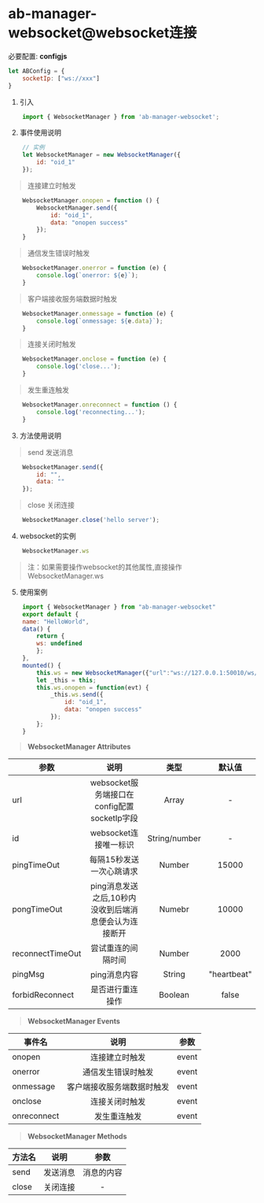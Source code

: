 # ab-manager-websocket@websocket连接

必要配置:
**configjs**
```js
let ABConfig = {
    socketIp: ["ws://xxx"]
}
```
1. 引入
```js
    import { WebsocketManager } from 'ab-manager-websocket';
```
2. 事件使用说明
```js
    // 实例
    let WebsocketManager = new WebsocketManager({
        id: "oid_1"
    });
```

> 连接建立时触发
```js
    WebsocketManager.onopen = function () {
        WebsocketManager.send({
            id: "oid_1",
            data: "onopen success"
        });
    }
```
> 通信发生错误时触发
```js
    WebsocketManager.onerror = function (e) {
        console.log(`onerror: ${e}`);
    }
```
> 客户端接收服务端数据时触发
```js
    WebsocketManager.onmessage = function (e) {
        console.log(`onmessage: ${e.data}`);
    }
```
> 连接关闭时触发
```js
    WebsocketManager.onclose = function (e) {
        console.log('close...');
    }
```
> 发生重连触发
```js
    WebsocketManager.onreconnect = function () {
        console.log('reconnecting...');
    }
```
3. 方法使用说明
> send 发送消息
```js
    WebsocketManager.send({
        id: "",
        data: ""
    });
```
> close 关闭连接
```js
    WebsocketManager.close('hello server');
```
4. websocket的实例
```js
    WebsocketManager.ws  
```
> 注：如果需要操作websocket的其他属性,直接操作WebsocketManager.ws

5. 使用案例
```js
    import { WebsocketManager } from "ab-manager-websocket"
    export default {
    name: "HelloWorld",
    data() {
        return {
        ws: undefined
        };
    },
    mounted() {
        this.ws = new WebsocketManager({"url":"ws://127.0.0.1:50010/ws/broadcast", id: "oid_1"});
        let _this = this;
        this.ws.onopen = function(evt) {
            _this.ws.send({
                id: "oid_1",
                data: "onopen success"
            });
        };
    }
```
> **WebsocketManager Attributes**

| 参数             | 说明                                                          | 类型    | 默认值      |
| ---------------- | :-----------------------------------------------------------: | :-----: | :---------: |
| url              | websocket服务端接口在config配置socketIp字段 | Array  | - |
| id              | websocket连接唯一标识 | String/number  | - |
| pingTimeOut      | 每隔15秒发送一次心跳请求                                      | Number  | 15000       |
| pongTimeOut      | ping消息发送之后,10秒内没收到后端消息便会认为连接断开         | Numebr  | 10000       |
| reconnectTimeOut | 尝试重连的间隔时间                                            | Number  | 2000        |
| pingMsg          | ping消息内容                                                  | String  | "heartbeat" |
| forbidReconnect  | 是否进行重连操作                                              | Boolean | false       |

> **WebsocketManager Events**

| 事件名      | 说明                       | 参数  |
| ----------- | :------------------------:| :---: |
| onopen      | 连接建立时触发             | event |
| onerror     | 通信发生错误时触发         | event |
| onmessage   | 客户端接收服务端数据时触发  | event |
| onclose     | 连接关闭时触发             | event |
| onreconnect | 发生重连触发               | event |

> **WebsocketManager Methods**

| 方法名 | 说明     | 参数       |
| ------ | :------: | :--------: |
| send   | 发送消息 | 消息的内容 |
| close  | 关闭连接 | -          |
